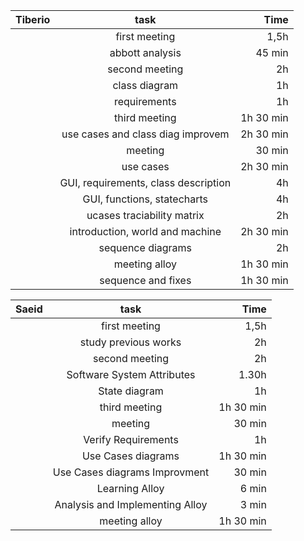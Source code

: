 | Tiberio       | task          | Time  |
| ------------- |:-------------:| -----:|
|      | first meeting | 1,5h  |
|     | abbott analysis |   45 min |
|     | second meeting |   2h |
|     | class diagram | 1h |
|     | requirements  | 1h |
|     | third meeting | 1h 30 min |
|     | use cases and class diag improvem    | 2h 30 min |
|     | meeting   | 30 min|
|     | use cases | 2h 30 min |
|     | GUI, requirements, class description | 4h |
|     | GUI, functions, statecharts | 4h |
|     | ucases traciability matrix | 2h |
|     | introduction, world and machine | 2h 30 min |
|     | sequence diagrams | 2h |
|     | meeting alloy | 1h 30 min |
|     | sequence and fixes | 1h 30 min |



| Saeid       | task          | Time  |
| ------------- |:-------------:| -----:|
|      | first meeting| 1,5h  |
|      | study previous works| 2h  |
|      | second meeting |   2h |
|      | Software System Attributes  | 1.30h |
|      | State diagram | 1h |
|      | third meeting | 1h 30 min |
|      | meeting | 30 min|
|      | Verify Requirements | 1h |
|      | Use Cases diagrams | 1h 30 min|
|      | Use Cases diagrams Improvment| 30 min|
|      | Learning Alloy | 6 min|
|      | Analysis and Implementing Alloy | 3 min|
|     | meeting alloy | 1h 30 min |
